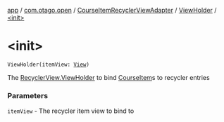 [app](../../../index.md) / [com.otago.open](../../index.md) / [CourseItemRecyclerViewAdapter](../index.md) / [ViewHolder](index.md) / [&lt;init&gt;](./-init-.md)

# &lt;init&gt;

`ViewHolder(itemView: `[`View`](https://developer.android.com/reference/android/view/View.html)`)`

The [RecyclerView.ViewHolder](#) to bind [CourseItem](../../-course-item/index.md)s to recycler entries

### Parameters

`itemView` - The recycler item view to bind to